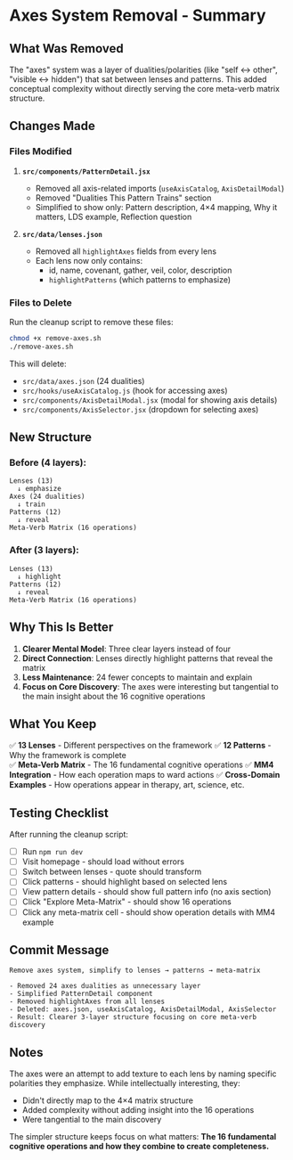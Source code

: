 # Axes System Removal - Summary

## What Was Removed

The "axes" system was a layer of dualities/polarities (like "self ↔ other", "visible ↔ hidden") that sat between lenses and patterns. This added conceptual complexity without directly serving the core meta-verb matrix structure.

## Changes Made

### Files Modified

1. **`src/components/PatternDetail.jsx`**
   - Removed all axis-related imports (`useAxisCatalog`, `AxisDetailModal`)
   - Removed "Dualities This Pattern Trains" section
   - Simplified to show only: Pattern description, 4×4 mapping, Why it matters, LDS example, Reflection question

2. **`src/data/lenses.json`**
   - Removed all `highlightAxes` fields from every lens
   - Each lens now only contains:
     - id, name, covenant, gather, veil, color, description
     - `highlightPatterns` (which patterns to emphasize)

### Files to Delete

Run the cleanup script to remove these files:

```bash
chmod +x remove-axes.sh
./remove-axes.sh
```

This will delete:
- `src/data/axes.json` (24 dualities)
- `src/hooks/useAxisCatalog.js` (hook for accessing axes)
- `src/components/AxisDetailModal.jsx` (modal for showing axis details)
- `src/components/AxisSelector.jsx` (dropdown for selecting axes)

## New Structure

### Before (4 layers):
```
Lenses (13) 
  ↓ emphasize
Axes (24 dualities)
  ↓ train
Patterns (12)
  ↓ reveal
Meta-Verb Matrix (16 operations)
```

### After (3 layers):
```
Lenses (13)
  ↓ highlight
Patterns (12)
  ↓ reveal
Meta-Verb Matrix (16 operations)
```

## Why This Is Better

1. **Clearer Mental Model**: Three clear layers instead of four
2. **Direct Connection**: Lenses directly highlight patterns that reveal the matrix
3. **Less Maintenance**: 24 fewer concepts to maintain and explain
4. **Focus on Core Discovery**: The axes were interesting but tangential to the main insight about the 16 cognitive operations

## What You Keep

✅ **13 Lenses** - Different perspectives on the framework
✅ **12 Patterns** - Why the framework is complete  
✅ **Meta-Verb Matrix** - The 16 fundamental cognitive operations
✅ **MM4 Integration** - How each operation maps to ward actions
✅ **Cross-Domain Examples** - How operations appear in therapy, art, science, etc.

## Testing Checklist

After running the cleanup script:

- [ ] Run `npm run dev`
- [ ] Visit homepage - should load without errors
- [ ] Switch between lenses - quote should transform
- [ ] Click patterns - should highlight based on selected lens
- [ ] View pattern details - should show full pattern info (no axis section)
- [ ] Click "Explore Meta-Matrix" - should show 16 operations
- [ ] Click any meta-matrix cell - should show operation details with MM4 example

## Commit Message

```
Remove axes system, simplify to lenses → patterns → meta-matrix

- Removed 24 axes dualities as unnecessary layer
- Simplified PatternDetail component
- Removed highlightAxes from all lenses
- Deleted: axes.json, useAxisCatalog, AxisDetailModal, AxisSelector
- Result: Clearer 3-layer structure focusing on core meta-verb discovery
```

## Notes

The axes were an attempt to add texture to each lens by naming specific polarities they emphasize. While intellectually interesting, they:
- Didn't directly map to the 4×4 matrix structure
- Added complexity without adding insight into the 16 operations
- Were tangential to the main discovery

The simpler structure keeps focus on what matters: **The 16 fundamental cognitive operations and how they combine to create completeness.**
